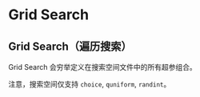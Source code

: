 Grid Search
===

## Grid Search（遍历搜索）

Grid Search 会穷举定义在搜索空间文件中的所有超参组合。

注意，搜索空间仅支持 `choice`, `quniform`, `randint`。
